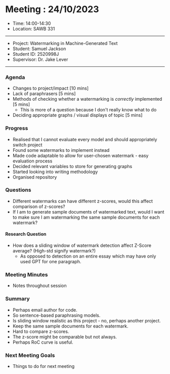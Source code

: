 # Meeting : 24/10/2023

* Time: 14:00-14:30
* Location: SAWB 331
----------

* Project: Watermarking in Machine-Generated Text
* Student: Samuel Jackson
* Student ID: 2520998J
* Supervisor: Dr. Jake Lever
----------

### Agenda

- Changes to project/impact [10 mins]
- Lack of paraphrasers [5 mins]
- Methods of checking whether a watermarking is *correctly* implemented [5 mins]
  - This is more of a question because I don't really know what to do
- Deciding appropriate graphs / visual displays of topic [5 mins]

### Progress

- Realised that I cannot evaluate every model and should appropriately switch project
- Found some watermarks to implement instead
- Made code adaptable to allow for user-chosen watermark - easy evaluation process
- Decided relevant variables to store for generating graphs
- Started looking into writing methodology
- Organised repository

### Questions
- Different watermarks can have different z-scores, would this affect comparison of z-scores?
- If I am to generate sample documents of watermarked text, would I want to make sure I am watermarking the same sample documents for each watermark?

#### Research Question
- How does a sliding window of watermark detection affect Z-Score average? (High-std signify watermark?)
  - As opposed to detection on an entire essay which may have only used GPT for one paragraph.

### Meeting Minutes

- Notes throughout session

### Summary

- Perhaps email author for code.
- So sentence-based paraphrasing models.
- Is sliding window realistic as this project - no, perhaps another project.
- Keep the same sample documents for each watermark.
- Hard to compare z-scores.
- The z-score might be comparable but not always.
- Perhaps RoC curve is useful.

### Next Meeting Goals

- Things to do for next meeting


